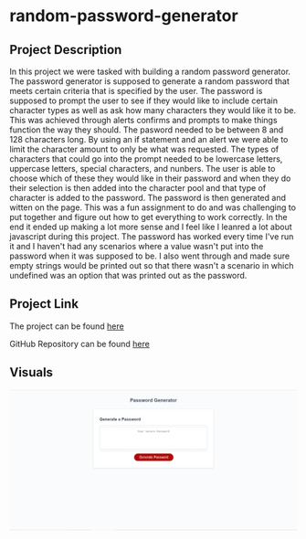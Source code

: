 # random-password-generator

## Project Description
In this project we were tasked with building a random password generator. The password generator is supposed to generate a random password that meets certain criteria that is specified by the user. The password is supposed to prompt the user to see if they would like to include certain character types as well as ask how many characters they would like it to be. This was achieved through alerts confirms and prompts to make things function the way they should. The pasword needed to be between 8 and 128 characters long. By using an if statement and an alert we were able to limit the character amount to only be what was requested. The types of characters that could go into the prompt needed to be lowercase letters, uppercase letters, special characters, and nunbers. The user is able to choose which of these they would like in their password and when they do their selection is then added into the character pool and that type of character is added to the password. The password is then generated and witten on the page. This was a fun assignment to do and was challenging to put together and figure out how to get everything to work correctly. In the end it ended up making a lot more sense and I feel like I leanred a lot about javascript during this project. The password has worked every time I've run it and I haven't had any scenarios where a value wasn't put into the password when it was supposed to be. I also went through and made sure empty strings would be printed out so that there wasn't a scenario in which undefined was an option that was printed out as the password.

## Project Link
The project can be found [here](https://choyle-01.github.io/random-password-generator/)

GitHub Repository can be found [here](https://github.com/choyle-01/random-password-generator)

## Visuals
![photo of finished website](./image/website.png)